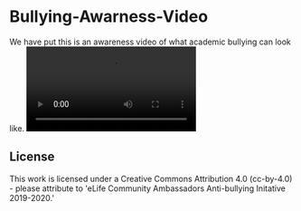 # Bullying-Awarness-Video

We have put this is an awareness video of what academic bullying can look like.
![](my_video.mov)

## License

This work is licensed under a Creative Commons Attribution 4.0 (cc-by-4.0) - please attribute to 'eLife Community Ambassadors Anti-bullying Initative 2019-2020.'
